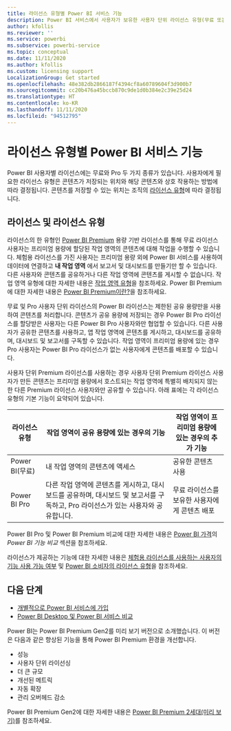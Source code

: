 ```yaml
---
title: 라이선스 유형별 Power BI 서비스 기능
description: Power BI 서비스에서 사용자가 보유한 사용자 단위 라이선스 유형(무료 또는 Pro) 및 조작하는 콘텐츠가 Power BI Premium 용량에 할당된 작업 영역에 있는지 여부에 따라 기능을 정의했습니다.
author: kfollis
ms.reviewer: ''
ms.service: powerbi
ms.subservice: powerbi-service
ms.topic: conceptual
ms.date: 11/11/2020
ms.author: kfollis
ms.custom: licensing support
LocalizationGroup: Get started
ms.openlocfilehash: 48e382db2866187f4394cf8a60789604f3d900b7
ms.sourcegitcommit: cc20b476a45bccb870c9de1d0b384e2c39e25d24
ms.translationtype: HT
ms.contentlocale: ko-KR
ms.lasthandoff: 11/11/2020
ms.locfileid: "94512795"
---
```

# <a name="power-bi-service-features-by-license-type"></a>라이선스 유형별 Power BI 서비스 기능

Power BI 사용자별 라이선스에는 무료와 Pro 두 가지 종류가 있습니다. 사용자에게 필요한 라이선스 유형은 콘텐츠가 저장되는 위치와 해당 콘텐츠와 상호 작용하는 방법에 따라 결정됩니다. 콘텐츠를 저장할 수 있는 위치는 조직의 [라이선스 유형](#licenses-and-license-types)에 따라 결정됩니다.

## <a name="licenses-and-license-types"></a>라이선스 및 라이선스 유형

라이선스의 한 유형인 [Power BI Premium](../admin/service-admin-premium-purchase.md) 용량 기반 라이선스를 통해 무료 라이선스 사용자는 프리미엄 용량에 할당된 작업 영역의 콘텐츠에 대해 작업을 수행할 수 있습니다. 체험용 라이선스를 가진 사용자는 프리미엄 용량 외에 Power BI 서비스를 사용하여 데이터에 연결하고 **내 작업 영역** 에서 보고서 및 대시보드를 만들기만 할 수 있습니다. 다른 사용자와 콘텐츠를 공유하거나 다른 작업 영역에 콘텐츠를 게시할 수 없습니다. 작업 영역 유형에 대한 자세한 내용은 [작업 영역 유형](../consumer/end-user-workspaces.md#types-of-workspaces)을 참조하세요. Power BI Premium에 대한 자세한 내용은 [Power BI Premium이란?](../admin/service-premium-what-is.md)을 참조하세요.

무료 및 Pro 사용자 단위 라이선스의 Power BI 라이선스는 제한된 공유 용량만을 사용하여 콘텐츠를 처리합니다. 콘텐츠가 공유 용량에 저장되는 경우 Power BI Pro 라이선스를 할당받은 사용자는 다른 Power BI Pro 사용자와만 협업할 수 있습니다. 다른 사용자가 공유한 콘텐츠를 사용하고, 앱 작업 영역에 콘텐츠를 게시하고, 대시보드를 공유하며, 대시보드 및 보고서를 구독할 수 있습니다.  작업 영역이 프리미엄 용량에 있는 경우 Pro 사용자는 Power BI Pro 라이선스가 없는 사용자에게 콘텐츠를 배포할 수 있습니다.

사용자 단위 Premium 라이선스를 사용하는 경우 사용자 단위 Premium 라이선스 사용자가 만든 콘텐츠는 프리미엄 용량에서 호스트되는 작업 영역에 특별히 배치되지 않는 한 다른 Premium 라이선스 사용자와만 공유할 수 있습니다. 아래 표에는 각 라이선스 유형의 기본 기능이 요약되어 있습니다. 

| 라이선스 유형 | 작업 영역이 공유 용량에 있는 경우의 기능 | 작업 영역이 프리미엄 용량에 있는 경우의 추가 기능 |
| --------- | ----------- | ----------- |
| Power BI(무료) | 내 작업 영역의 콘텐츠에 액세스 | 공유한 콘텐츠 사용 |
| Power BI Pro | 다른 작업 영역에 콘텐츠를 게시하고, 대시보드를 공유하며, 대시보드 및 보고서를 구독하고, Pro 라이선스가 있는 사용자와 공유합니다. | 무료 라이선스를 보유한 사용자에게 콘텐츠 배포 |

Power BI Pro 및 Power BI Premium 비교에 대한 자세한 내용은 [Power BI 가격](https://powerbi.microsoft.com/pricing/)의 _Power BI 기능 비교_ 섹션을 참조하세요.

라이선스가 제공하는 기능에 대한 자세한 내용은 [체험용 라이선스를 사용하는 사용자의 기능 사용 가능 여부](../consumer/end-user-features.md) 및 [Power BI 소비자의 라이선스 유형](../consumer/end-user-license.md)을 참조하세요.

## <a name="next-steps"></a>다음 단계

* [개별적으로 Power BI 서비스에 가입](service-self-service-signup-for-power-bi.md)
* [Power BI Desktop 및 Power BI 서비스 비교](service-service-vs-desktop.md)


Power BI는 Power BI Premium Gen2를 미리 보기 버전으로 소개했습니다. 이 버전은 다음과 같은 향상된 기능을 통해 Power BI Premium 환경을 개선합니다.
* 성능
* 사용자 단위 라이선싱
* 더 큰 규모
* 개선된 메트릭
* 자동 확장
* 관리 오버헤드 감소

Power BI Premium Gen2에 대한 자세한 내용은 [Power BI Premium 2세대(미리 보기)](../admin/service-premium-what-is.md#power-bi-premium-generation-2-preview)를 참조하세요.